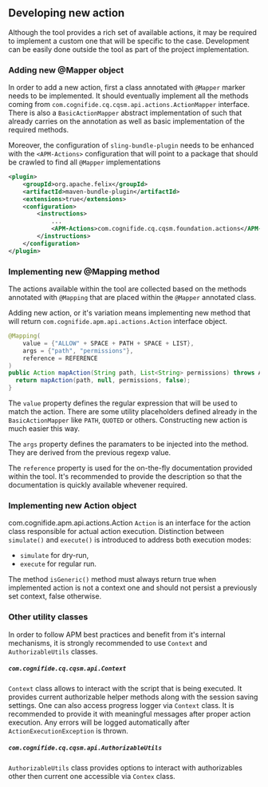 ## Developing new action
Although the tool provides a rich set of available actions, it may be required to implement a custom one that will be specific to the case. Development can be easily done outside the tool as part of the project implementation.

### Adding new @Mapper object
In order to add a new action, first a class annotated with `@Mapper` marker needs to be implemented. It should eventually implement all the methods coming from `com.cognifide.cq.cqsm.api.actions.ActionMapper` interface. There is also a `BasicActionMapper` abstract implementation of such that already carries on the annotation as well as basic implementation of the required methods.

Moreover, the configuration of `sling-bundle-plugin` needs to be enhanced with the `<APM-Actions>` configuration that will point to a package that should be crawled to find all `@Mapper` implementations

```xml
<plugin>
    <groupId>org.apache.felix</groupId>
    <artifactId>maven-bundle-plugin</artifactId>
    <extensions>true</extensions>
    <configuration>
        <instructions>
            ...
            <APM-Actions>com.cognifide.cq.cqsm.foundation.actions</APM-Actions>
        </instructions>
    </configuration>
</plugin>
```

### Implementing new @Mapping method
The actions available within the tool are collected based on the methods annotated with `@Mapping` that are placed within the `@Mapper` annotated class.

Adding new action, or it's variation means implementing new method that will return `com.cognifide.apm.api.actions.Action` interface object.

```java
@Mapping(
    value = {"ALLOW" + SPACE + PATH + SPACE + LIST},
    args = {"path", "permissions"},
    reference = REFERENCE
)
public Action mapAction(String path, List<String> permissions) throws ActionCreationException {
  return mapAction(path, null, permissions, false);
}
```

The `value` property defines the regular expression that will be used to match the action. There are some utility placeholders defined already in the `BasicActionMapper` like `PATH`, `QUOTED` or others. Constructing new action is much easier this way.

The `args` property defines the paramaters to be injected into the method. They are derived from the previous regexp value.

The `reference` property is used for the on-the-fly documentation provided within the tool. It's recommended to provide the description so that the documentation is quickly available whevener required.

### Implementing new Action object
com.cognifide.apm.api.actions.Action
`Action` is an interface for the action class responsible for actual action execution. Distinction between `simulate()` and `execute()` is introduced to address both execution modes:
* `simulate` for dry-run,
* `execute` for regular run.

The method `isGeneric()` method must always return true when implemented action is not a context one and should not persist a previously set context, false otherwise.

### Other utility classes
In order to follow APM best practices and benefit from it's internal mechanisms, it is strongly recommended to use `Context` and `AuthorizableUtils` classes.

##### `com.cognifide.cq.cqsm.api.Context`
`Context` class allows to interact with the script that is being executed. It provides current authorizable helper methods along with the session saving settings.
One can also access progress logger via `Context` class. It is recommended to provide it with meaningful messages after proper action execution. Any errors will be logged automatically after `ActionExecutionException` is thrown.

##### `com.cognifide.cq.cqsm.api.AuthorizableUtils`
`AuthorizableUtils` class provides options to interact with authorizables other then current one accessible via `Contex` class.
